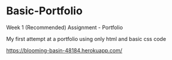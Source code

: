 # Basic-Portfolio

Week 1 (Recommended) Assignment - Portfolio

My first attempt at a portfolio using only html and basic css code

https://blooming-basin-48184.herokuapp.com/

